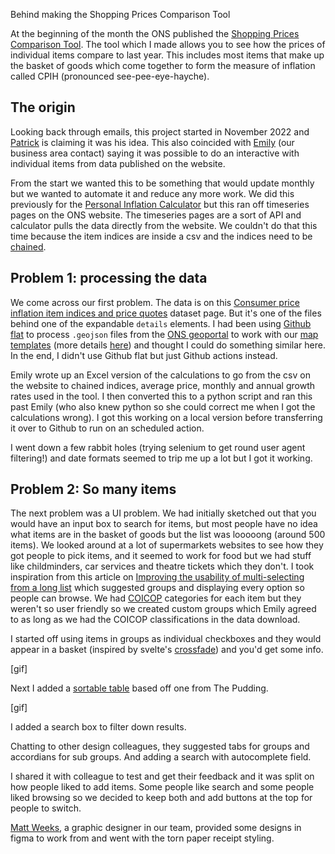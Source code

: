 
Behind making the Shopping Prices Comparison Tool

At the beginning of the month the ONS published the [Shopping Prices Comparison Tool](https://www.ons.gov.uk/economy/inflationandpriceindices/articles/shoppingpricescomparisontool/2023-05-03). The tool which I made allows you to see how the prices of individual items compare to last year. This includes most items that make up the basket of goods which come together to form the measure of inflation called CPIH (pronounced see-pee-eye-hayche). 

## The origin

Looking back through emails, this project started in November 2022 and [Patrick](https://twitter.com/patrick_e_scott?lang=en) is claiming it was his idea. This also coincided with [Emily](https://twitter.com/Emily_Hopson) (our business area contact) saying it was possible to do an interactive with individual items from data published on the website. 

From the start we wanted this to be something that would update monthly but we wanted to automate it and reduce any more work. We did this previously for the [Personal Inflation Calculator](https://www.ons.gov.uk/economy/inflationandpriceindices/articles/howisinflationaffectingyourhouseholdcosts/2022-03-23) but this ran off timeseries pages on the ONS website. The timeseries pages are a sort of API and calculator pulls the data directly from the website. We couldn't do that this time because the item indices are inside a csv and the indices need to be [chained](https://ec.europa.eu/eurostat/statistics-explained/index.php?title=Glossary:Chain_index). 

## Problem 1: processing the data

We come across our first problem. The data is on this [Consumer price inflation item indices and price quotes](https://www.ons.gov.uk/economy/inflationandpriceindices/datasets/consumerpriceindicescpiandretailpricesindexrpiitemindicesandpricequotes) dataset page. But it's one of the files behind one of the expandable `details` elements. I had been using [Github flat](https://githubnext.com/projects/flat-data/) to process `.geojson` files from the [ONS geoportal](https://geoportal.statistics.gov.uk/) to work with our [map templates](https://github.com/ONSvisual/maptemplates) (more details [here](https://www.henrylau.co.uk/2022/03/03/geoportal-boundaries-as-topojson/)) and thought I could do something similar here. In the end, I didn't use Github flat but just Github actions instead. 

Emily wrote up an Excel version of the calculations to go from the csv on the website to chained indices, average price, monthly and annual growth rates used in the tool. I then converted this to a python script and ran this past Emily (who also knew python so she could correct me when I got the calculations wrong). I got this working on a local version before transferring it over to Github to run on an scheduled action. 

I went down a few rabbit holes (trying selenium to get round user agent filtering!) and date formats seemed to trip me up a lot but I got it working. 

## Problem 2: So many items

The next problem was a UI problem. We had initially sketched out that you would have an input box to search for items, but most people have no idea what items are in the basket of goods but the list was looooong (around 500 items). We looked around at a lot of supermarkets websites to see how they got people to pick items, and it seemed to work for food but we had stuff like childminders, car services and theatre tickets which they don't. I took inspiration from this article on [Improving the usability of multi-selecting from a long list](https://medium.com/tripaneer-techblog/improving-the-usability-of-multi-selecting-from-a-long-list-63e1a67aab35) which suggested groups and displaying every option so people can browse. We had [COICOP](https://ec.europa.eu/eurostat/statistics-explained/index.php?title=Glossary:Classification_of_individual_consumption_by_purpose_%28COICOP%29) categories for each item but they weren't so user friendly so we created custom groups which Emily agreed to as long as we had the COICOP classifications in the data download. 

I started off using items in groups as individual checkboxes and they would appear in a basket (inspired by svelte's [crossfade](https://svelte.dev/tutorial/deferred-transitions)) and you'd get some info.

[gif]

Next I added a [sortable table](https://github.com/the-pudding/svelte-starter/blob/main/src/components/helpers/SortTable.svelte) based off one from The Pudding.

[gif]

I added a search box to filter down results. 

Chatting to other design colleagues, they suggested tabs for groups and accordians for sub groups. And adding a search with autocomplete field. 

I shared it with colleague to test and get their feedback and it was split on how people liked to add items. Some people like search and some people liked browsing so we decided to keep both and add buttons at the top for people to switch. 

[Matt Weeks](https://twitter.com/mathew_weeks), a graphic designer in our team, provided some designs in figma to work from and went with the torn paper receipt styling. 



<!--stackedit_data:
eyJoaXN0b3J5IjpbLTcyMjE4NDEyOCwtOTc2NzM2NDU3LDYyMT
kzODk3OF19
-->